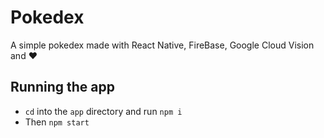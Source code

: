 # Pokedex

A simple pokedex made with React Native, FireBase, Google Cloud Vision and ❤️

## Running the app

-   `cd` into the `app` directory and run `npm i`
-   Then `npm start`
